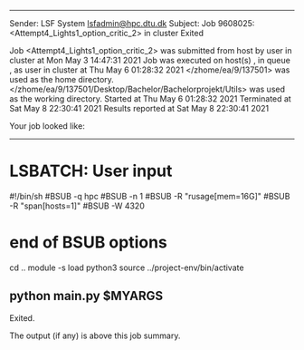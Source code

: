 
------------------------------------------------------------
Sender: LSF System <lsfadmin@hpc.dtu.dk>
Subject: Job 9608025: <Attempt4_Lights1_option_critic_2> in cluster <dcc> Exited

Job <Attempt4_Lights1_option_critic_2> was submitted from host <gbarlogin1> by user <s183914> in cluster <dcc> at Mon May  3 14:47:31 2021
Job was executed on host(s) <n-62-11-67>, in queue <hpc>, as user <s183914> in cluster <dcc> at Thu May  6 01:28:32 2021
</zhome/ea/9/137501> was used as the home directory.
</zhome/ea/9/137501/Desktop/Bachelor/Bachelorprojekt/Utils> was used as the working directory.
Started at Thu May  6 01:28:32 2021
Terminated at Sat May  8 22:30:41 2021
Results reported at Sat May  8 22:30:41 2021

Your job looked like:

------------------------------------------------------------
# LSBATCH: User input
#!/bin/sh
#BSUB -q hpc
#BSUB -n 1
#BSUB -R "rusage[mem=16G]"
#BSUB -R "span[hosts=1]"
#BSUB -W 4320
# end of BSUB options
cd ..
module -s load python3
source ../project-env/bin/activate

python main.py $MYARGS
------------------------------------------------------------

Exited.


The output (if any) is above this job summary.

